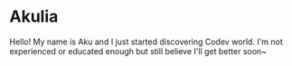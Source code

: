 # Akulia
Hello! My name is Aku and I just started discovering Codev world. I'm not experienced or educated enough but still believe I'll get better soon~
